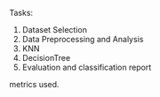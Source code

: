 Tasks: 
1.	Dataset Selection
2.	Data Preprocessing and Analysis
3.	KNN
4.	DecisionTree
5.	Evaluation and classification report

metrics used.
